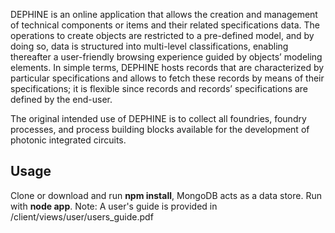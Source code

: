 DEPHINE is an online application that allows the creation and management of technical components or items and their related specifications data. The operations to create objects are restricted to a pre-defined model, and by doing so, data is structured into multi-level classifications, enabling thereafter a user-friendly browsing experience guided by objects’ modeling elements. In simple terms, DEPHINE hosts records that are characterized by particular specifications and allows to fetch these records by means of their specifications; it is flexible since records and records’ specifications are defined by the end-user.

The original intended use of DEPHINE is to collect all foundries, foundry processes, and process building blocks available for the development of photonic integrated circuits.

## Usage ##
Clone or download and run **npm install**, MongoDB acts as a data store. Run with **node app**.
Note: A user's guide is provided in /client/views/user/users_guide.pdf
